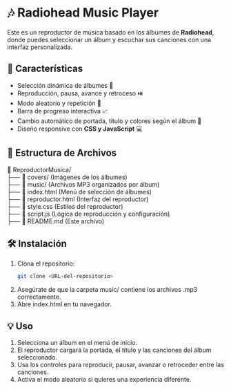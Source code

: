 # 🎶 Radiohead Music Player

Este es un reproductor de música basado en los álbumes de **Radiohead**, donde puedes seleccionar un álbum y escuchar sus canciones con una interfaz personalizada.

## 🚀 Características

- Selección dinámica de álbumes 🎨
- Reproducción, pausa, avance y retroceso ⏯️
- Modo aleatorio y repetición 🔄
- Barra de progreso interactiva 📈
- Cambio automático de portada, título y colores según el álbum 🎨
- Diseño responsive con **CSS y JavaScript** 💻

## 📂 Estructura de Archivos

📁 ReproductorMusica/ <br>
├── 📁 covers/  (Imágenes de los álbumes) <br>
├── 📁 music/  (Archivos MP3 organizados por álbum) <br>
├── 📄 index.html  (Menú de selección de álbumes) <br>
├── 📄 reproductor.html  (Interfaz del reproductor) <br>
├── 📄 style.css  (Estilos del reproductor) <br>
├── 📄 script.js  (Lógica de reproducción y configuración) <br>
├── 📄 README.md  (Este archivo) <br>


## 🛠️ Instalación

1. Clona el repositorio:
   ```bash
   git clone <URL-del-repositorio>
2. Asegúrate de que la carpeta music/ contiene los archivos .mp3 correctamente.
3. Abre index.html en tu navegador.

## 💡 Uso

1. Selecciona un álbum en el menú de inicio.
2. El reproductor cargará la portada, el título y las canciones del álbum seleccionado.
3. Usa los controles para reproducir, pausar, avanzar o retroceder entre las canciones.
4. Activa el modo aleatorio si quieres una experiencia diferente.

